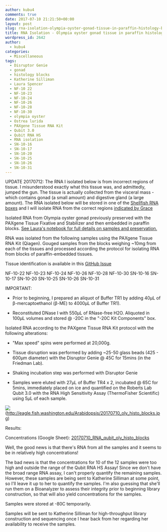 ```yaml
---
author: kubu4
comments: true
date: 2017-07-10 21:21:50+00:00
layout: post
slug: rna-isolation-olympia-oyster-gonad-tissue-in-paraffin-histology-blocks
title: RNA Isolation - Olympia oyster gonad tissue in paraffin histology blocks
wordpress_id: 2642
author:
  - kubu4
categories:
  - Miscellaneous
tags:
  - Disruptor Genie
  - gonad
  - histology blocks
  - Katherine Silliman
  - Laura Spencer
  - NF-10 22
  - NF-10-23
  - NF-10-24
  - NF-10-26
  - NF-10-28
  - NF-10-30
  - olympia oyster
  - Ostrea lurida
  - PAXgene Tissue RNA Kit
  - Qubit 3.0
  - Qubit RNA HS
  - RNA isolation
  - SN-10-16
  - SN-10-17
  - SN-10-20
  - SN-10-25
  - SN-10-26
  - SN-10-31
---
```


UPDATE 20170712: The RNA I isolated below is from incorrect regions of tissue. I misunderstood exactly what this tissue was, and admittedly, jumped the gun. The tissue is actually collected from the visceral mass - which contains gonad (a small amount) and digestive gland (a large amount). The RNA isolated below will be stored in one of the [Shellfish RNA boxes](https://docs.google.com/spreadsheets/d/1ax6C-muxUTXxFEtfWdswBvueLhmxZzmwZcO2ur-0q-Q/edit?usp=sharing) and I will isolate RNA from the correct regions [indicated by Grace](https://genefish.wordpress.com/2017/07/12/graces-notebook-july-12-2017/)

Isolated RNA from Olympia oyster gonad previously preserved with the PAXgene Tissue Fixative and Stabilizer and then embedded in paraffin blocks. [See Laura's notebook for full details on samples and preservation.](https://laurahspencer.github.io/LabNotebook/Prepping-Histology-Samples/)



RNA was isolated from the following samples using the PAXgene Tissue RNA Kit (Qiagen). Gouged samples from the blocks weighing ~10mg from each of the tissues and processed according the protocol for isolating RNA from blocks of paraffin-embedded tissues.

Tissue identification is available in this [GitHub Issue](https://github.com/sr320/LabDocs/issues/648#issuecomment-313792588)

NF-10-22
NF-10-23
NF-10-24
NF-10-26
NF-10-28
NF-10-30
SN-10-16
SN-10-17
SN-10-20
SN-10-25
SN-10-26
SN-10-31

IMPORTANT:




    
  * Prior to beginning, I prepared an aliquot of Buffer TR1 by adding 40μL of β-mercaptoethanol (β-ME) to 4000μL of Buffer TR1).

    
  * Reconstituted DNase I with 550μL of RNase-free H2O. Aliquoted in 100μL volumes and stored @ -20C in the "-20C Kit Components" box.



Isolated RNA according to the PAXgene Tissue RNA Kit protocol with the following alterations:


    
  * "Max speed" spins were performed at 20,000g.

    
  * Tissue disruption was performed by adding ~25-50 glass beads (425 - 600μm diameter) with the Disruptor Genie @ 45C for 15mins (in the Friedman Lab).

    
  * Shaking incubation step was performed with Disruptor Genie

    
  * Samples were eluted with 27μL of Buffer TR4 x 2, incubated @ 65C for 5mins, immediately placed on ice and quantified on the Roberts Lab Qubit 3.0 with the RNA High Sensitivity Assay (ThermoFisher Scientific) using 5μL of each sample.



![](https://eagle.fish.washington.edu/Arabidopsis/20170710_oly_histo_blocks.jpg)(http://eagle.fish.washington.edu/Arabidopsis/20170710_oly_histo_blocks.jpg)

Results:

Concentrations (Google Sheet): [20170710_RNA_qubit_oly_histo_blocks](https://docs.google.com/spreadsheets/d/1CSNMKhP_MPNmrfEX6IZdSAzYF2KPaECtsVFV8qKQK5s/edit?usp=sharing)

Well, the good news is that there's RNA from all the samples and it seems to be in relatively high concentrations!

The bad news is that the concentrations for 10 of the 12 samples were too high and outside the range of the Qubit RNA HS Assay! Since we don't have the broad range RNA assay, I can't properly quantify the remaining samples. However, these samples are being sent to Katherine Silliman at some point, so I'll leave it up to her to quantify the samples. I'm also guessing that she'll run them on a Bioanalyzer to assess their integrity prior to beginning library construction, so that will also yield concentrations for the samples.

Samples were stored at -80C temporarily.

Samples will be sent to Katherine Silliman for high-throughput library construction and sequencing once I hear back from her regarding her availability to receive the samples.
